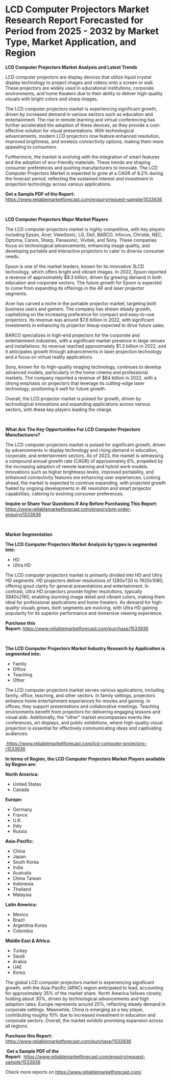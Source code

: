 <p><h1>LCD Computer Projectors Market Research Report Forecasted for Period from 2025 -  2032 by Market Type, Market Application, and Region</h1></p><p><strong>LCD Computer Projectors Market Analysis and Latest Trends</strong></p>
<p><p>LCD computer projectors are display devices that utilize liquid crystal display technology to project images and videos onto a screen or wall. These projectors are widely used in educational institutions, corporate environments, and home theaters due to their ability to deliver high-quality visuals with bright colors and sharp images.</p><p>The LCD computer projectors market is experiencing significant growth, driven by increased demand in various sectors such as education and entertainment. The rise in remote learning and virtual conferencing has further accelerated the adoption of these devices, as they provide a cost-effective solution for visual presentations. With technological advancements, modern LCD projectors now feature enhanced resolution, improved brightness, and wireless connectivity options, making them more appealing to consumers.</p><p>Furthermore, the market is evolving with the integration of smart features and the adoption of eco-friendly materials. These trends are shaping consumer preferences and pushing manufacturers to innovate. The LCD Computer Projectors Market is expected to grow at a CAGR of 8.2% during the forecast period, reflecting the sustained interest and investment in projection technology across various applications.</p></p>
<p><strong>Get a Sample PDF of the Report:&nbsp;</strong> <a href="https://www.reliablemarketforecast.com/enquiry/request-sample/1533936?utm_campaign=2245&utm_medium=2&utm_source=Github&utm_content=ia&utm_term=10022025&utm_id=lcd-computer-projectors">https://www.reliablemarketforecast.com/enquiry/request-sample/1533936</a></p>
<p>&nbsp;</p>
<p><strong>LCD Computer Projectors Major Market Players</strong></p>
<p><p>The LCD computer projectors market is highly competitive, with key players including Epson, Acer, ViewSonic, LG, Dell, BARCO, Infocus, Christie, NEC, Optoma, Canon, Sharp, Panasonic, Vivitek, and Sony. These companies focus on technological advancements, enhancing image quality, and developing portable and interactive projectors to cater to diverse consumer needs.</p><p>Epson is one of the market leaders, known for its innovative 3LCD technology, which offers bright and vibrant images. In 2022, Epson reported a revenue of approximately $9.3 billion, driven by growing demand in both education and corporate sectors. The future growth for Epson is expected to come from expanding its offerings in the 4K and laser projector segments.</p><p>Acer has carved a niche in the portable projector market, targeting both business users and gamers. The company has shown steady growth, capitalizing on the increasing preference for compact and easy-to-use projectors. Its revenue was around $7.6 billion in 2022, with significant investments in enhancing its projector lineup expected to drive future sales.</p><p>BARCO specializes in high-end projectors for the corporate and entertainment industries, with a significant market presence in large venues and installations. Its revenue reached approximately $1.3 billion in 2022, and it anticipates growth through advancements in laser projection technology and a focus on virtual reality applications.</p><p>Sony, known for its high-quality imaging technology, continues to develop advanced models, particularly in the home cinema and professional markets. The company reported a revenue of $84 billion in 2022, with a strong emphasis on projectors that leverage its cutting-edge laser technology, positioning it well for future growth.</p><p>Overall, the LCD projector market is poised for growth, driven by technological innovations and expanding applications across various sectors, with these key players leading the charge.</p></p>
<p>&nbsp;</p>
<p><strong>What Are The Key Opportunities For LCD Computer Projectors Manufacturers?</strong></p>
<p><p>The LCD computer projectors market is poised for significant growth, driven by advancements in display technology and rising demand in education, corporate, and entertainment sectors. As of 2023, the market is witnessing a compound annual growth rate (CAGR) of approximately 6%, propelled by the increasing adoption of remote learning and hybrid work models. Innovations such as higher brightness levels, improved portability, and enhanced connectivity features are enhancing user experiences. Looking ahead, the market is expected to continue expanding, with projected growth fueled by ongoing developments in 4K resolution and smart projector capabilities, catering to evolving consumer preferences.</p></p>
<p><strong>Inquire or Share Your Questions If Any Before Purchasing This Report:</strong> <a href="https://www.reliablemarketforecast.com/enquiry/pre-order-enquiry/1533936?utm_campaign=2245&utm_medium=2&utm_source=Github&utm_content=ia&utm_term=10022025&utm_id=lcd-computer-projectors">https://www.reliablemarketforecast.com/enquiry/pre-order-enquiry/1533936</a></p>
<p>&nbsp;</p>
<p><strong>Market Segmentation</strong></p>
<p><strong>The LCD Computer Projectors Market Analysis by types is segmented into:</strong></p>
<p><ul><li>HD</li><li>Ultra HD</li></ul></p>
<p><p>The LCD computer projectors market is primarily divided into HD and Ultra HD segments. HD projectors deliver resolutions of 1280x720 to 1920x1080, offering good clarity for general presentations and entertainment. In contrast, Ultra HD projectors provide higher resolutions, typically 3840x2160, enabling stunning image detail and vibrant colors, making them ideal for professional applications and home theaters. As demand for high-quality visuals grows, both segments are evolving, with Ultra HD gaining popularity for its superior performance and immersive viewing experience.</p></p>
<p><strong>Purchase this Report:&nbsp;</strong><a href="https://www.reliablemarketforecast.com/purchase/1533936?utm_campaign=2245&utm_medium=2&utm_source=Github&utm_content=ia&utm_term=10022025&utm_id=lcd-computer-projectors">https://www.reliablemarketforecast.com/purchase/1533936</a></p>
<p>&nbsp;</p>
<p><strong>The LCD Computer Projectors Market Industry Research by Application is segmented into:</strong></p>
<p><ul><li>Family</li><li>Office</li><li>Teaching</li><li>Other</li></ul></p>
<p><p>The LCD computer projectors market serves various applications, including family, office, teaching, and other sectors. In family settings, projectors enhance home entertainment experiences for movies and gaming. In offices, they support presentations and collaborative meetings. Teaching environments benefit from projectors for delivering engaging lessons and visual aids. Additionally, the "other" market encompasses events like conferences, art displays, and public exhibitions, where high-quality visual projection is essential for effectively communicating ideas and captivating audiences.</p></p>
<p><a href="https://www.reliablemarketforecast.com/lcd-computer-projectors-r1533936?utm_campaign=2245&utm_medium=2&utm_source=Github&utm_content=ia&utm_term=10022025&utm_id=lcd-computer-projectors">&nbsp;https://www.reliablemarketforecast.com/lcd-computer-projectors-r1533936</a></p>
<p><strong>In terms of Region, the LCD Computer Projectors Market Players available by Region are:</strong></p>
<p>
    <p> <strong> North America: </strong>
        <ul>
            <li>United States</li>
            <li>Canada</li>
        </ul>
        </p> 
    <p> <strong> Europe: </strong>
        <ul>
            <li>Germany</li>
            <li>France</li>
            <li>U.K.</li>
            <li>Italy</li>
            <li>Russia</li>
        </ul>
        </p> 
    <p> <strong> Asia-Pacific: </strong>
        <ul>
            <li>China</li>
            <li>Japan</li>
            <li>South Korea</li>
            <li>India</li>
            <li>Australia</li>
            <li>China Taiwan</li>
            <li>Indonesia</li>
            <li>Thailand</li>
            <li>Malaysia</li>
        </ul>
        </p> 
    <p> <strong> Latin America: </strong>
        <ul>
            <li>Mexico</li>
            <li>Brazil</li>
            <li>Argentina Korea</li>
            <li>Colombia</li>
        </ul>
        </p> 
    <p> <strong> Middle East & Africa: </strong>
        <ul>
            <li>Turkey</li>
            <li>Saudi</li>
            <li>Arabia</li>
            <li>UAE</li>
            <li>Korea</li>
        </ul>
    </p>
    </p>
<p><p>The global LCD computer projectors market is experiencing significant growth, with the Asia-Pacific (APAC) region anticipated to lead, accounting for approximately 35% of the market share. North America follows closely, holding about 30%, driven by technological advancements and high adoption rates. Europe represents around 25%, reflecting steady demand in corporate settings. Meanwhile, China is emerging as a key player, contributing roughly 10% due to increased investment in education and corporate sectors. Overall, the market exhibits promising expansion across all regions.</p></p>
<p><strong>Purchase this Report: </strong><a href="https://www.reliablemarketforecast.com/purchase/1533936?utm_campaign=2245&utm_medium=2&utm_source=Github&utm_content=ia&utm_term=10022025&utm_id=lcd-computer-projectors">https://www.reliablemarketforecast.com/purchase/1533936</a></p>
<p>&nbsp;<strong>Get a Sample PDF of the Report:&nbsp;&nbsp;</strong><a href="https://www.reliablemarketforecast.com/enquiry/request-sample/1533936?utm_campaign=2245&utm_medium=2&utm_source=Github&utm_content=ia&utm_term=10022025&utm_id=lcd-computer-projectors">https://www.reliablemarketforecast.com/enquiry/request-sample/1533936</a></p>
<p><strong></strong></p>
<p>Check more reports on <a href="https://www.reliablemarketforecast.com/?utm_campaign=2245&utm_medium=2&utm_source=Github&utm_content=ia&utm_term=10022025&utm_id=lcd-computer-projectors">https://www.reliablemarketforecast.com/</a></p>